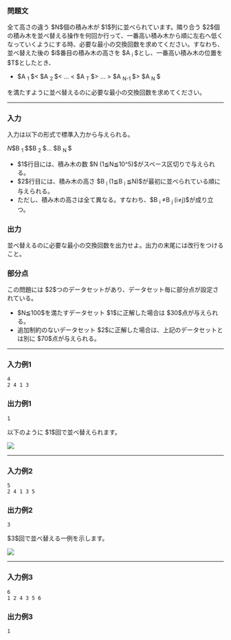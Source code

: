 
<div>

<div>

<div>

<section>

### **問題文**

<p>
全て高さの違う $N$個の積み木が $1$列に並べられています。隣り合う $2$個の積み木を並べ替える操作を何回か行って、一番高い積み木から順に左右へ低くなっていくようにする時、必要な最小の交換回数を求めてください。すなわち、並べ替えた後の $i$番目の積み木の高さを $A
<sub>
i
</sub>
$とし、一番高い積み木の位置を $T$としたとき、

</p>

<ul>

<li>
$A
<sub>
1
</sub>
$< $A
<sub>
2
</sub>
$< ... < $A
<sub>
T
</sub>
$> ... > $A
<sub>
N-1
</sub>
$> $A
<sub>
N
</sub>
$
</li>

</ul>
を満たすように並べ替えるのに必要な最小の交換回数を求めてください。

<p>

</p>

</section>

</div>

---

<div>

<div>

<section>

### **入力**

<p>
入力は以下の形式で標準入力から与えられる。
</p>

<div>

$N$$B
<sub>
1
</sub>
$$B
<sub>
2
</sub>
$... $B
<sub>
N
</sub>
$
</div>

<ul>

<li>
$1$行目には、積み木の数 $N (1≦N≦10^5)$がスペース区切りで与えられる。
</li>

<li>
$2$行目には、積み木の高さ $B
<sub>
i
</sub>
(1≦B
<sub>
i
</sub>
≦N)$が最初に並べられている順に与えられる。
</li>

<li>
ただし、積み木の高さは全て異なる。すなわち、$B
<sub>
i
</sub>
≠B
<sub>
j
</sub>
(i≠j)$が成り立つ。
</li>

</ul>

</section>

</div>

<div>

<section>

### **出力**

<p>
並べ替えるのに必要な最小の交換回数を出力せよ。出力の末尾には改行をつけること。
</p>

</section>

</div>

</div>

<div>

<section>

### **部分点**

<p>
この問題には $2$つのデータセットがあり、データセット毎に部分点が設定されている。
</p>

<ul>

<li>
$N≦100$を満たすデータセット $1$に正解した場合は $30$点が与えられる。
</li>

<li>
追加制約のないデータセット $2$に正解した場合は、上記のデータセットとは別に $70$点が与えられる。
</li>

</ul>

</section>

</div>

---

<div>

<section>

### **入力例1**

```
4
2 4 1 3
```

</section>

</div>

<div>

<section>

### **出力例1**

```
1
```

</section>

<p>
以下のように $1$回で並べ替えられます。
</p>

<div>

<img src="https://atcoder.jp/img/arc/031/3-1.png">

</img>

</div>

</div>

---

<div>

<section>

### **入力例2**

```
5
2 4 1 3 5
```

</section>

</div>

<div>

<section>

### **出力例2**

```
3
```

</section>

<p>
$3$回で並べ替える一例を示します。
</p>

<div>

<img src="https://atcoder.jp/img/arc/031/3-2.png">

</img>

</div>

</div>

---

<div>

<section>

### **入力例3**

```
6
1 2 4 3 5 6
```

</section>

</div>

<div>

<section>

### **出力例3**

```
1
```

</section>

</div>

</div>

</div>
